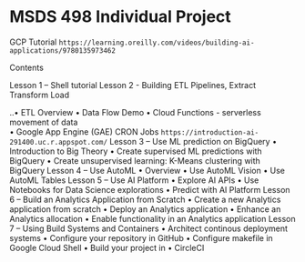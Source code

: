 # MSDS 498 Individual Project 

GCP Tutorial `https://learning.oreilly.com/videos/building-ai-applications/9780135973462`

Contents

Lesson 1 – Shell tutorial
Lesson 2 - Building ETL Pipelines, Extract Transform Load

  ..•	ETL Overview
  •	Data Flow Demo
  •	Cloud Functions - serverless movement of data	
  •	Google App Engine (GAE) CRON Jobs
      `https://introduction-ai-291400.uc.r.appspot.com/`
Lesson 3 – Use ML prediction on BigQuery
  •	Introduction to Big Theory
  •	Create supervised ML predictions with BigQuery
  •	Create unsupervised learning: K-Means clustering with BigQuery
Lesson 4 – Use AutoML
  •	Overview
  •	Use AutoML Vision
  •	Use AutoML Tables
Lesson 5 – Use AI Platform
  •	Explore AI APIs
  •	Use Notebooks for Data Science explorations
  •	Predict with AI Platform
Lesson 6 – Build an Analytics Application from Scratch
  •	Create a new Analytics application from scratch
  •	Deploy an Analytics application
  •	Enhance an Analytics allocation
  •	Enable functionality in an Analytics application
Lesson 7 – Using Build Systems and Containers
  •	Architect continous deployment systems
  •	Configure your repository in GitHub
  •	Configure makefile in Google Cloud Shell
  •	Build your project in
  •	CircleCI

